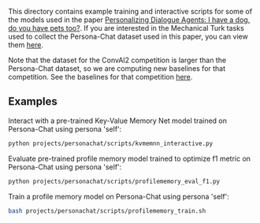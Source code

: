 This directory contains example training and interactive scripts for some of
the models used in the paper [Personalizing Dialogue Agents: I have a dog, do
you have pets too?](https://arxiv.org/pdf/1801.07243.pdf). If you are interested in
the Mechanical Turk tasks used to collect the Persona-Chat dataset used in this paper, you can view them
[here](https://github.com/facebookresearch/ParlAI/tree/master/parlai/mturk/tasks/personachat).

Note that the dataset for the ConvAI2 competition is larger than the Persona-Chat dataset, so
we are computing new baselines for that competition. See the baselines for that competition
[here](https://github.com/facebookresearch/ParlAI/tree/master/projects/convai2).

## Examples
Interact with a pre-trained Key-Value Memory Net model trained on Persona-Chat
using persona 'self':
```bash
python projects/personachat/scripts/kvmemnn_interactive.py
```

Evaluate pre-trained profile memory model trained to optimize f1 metric on
Persona-Chat using persona 'self':
```bash
python projects/personachat/scripts/profilememory_eval_f1.py
```

Train a profile memory model on Persona-Chat using persona 'self':
```bash
bash projects/personachat/scripts/profilememory_train.sh
```
